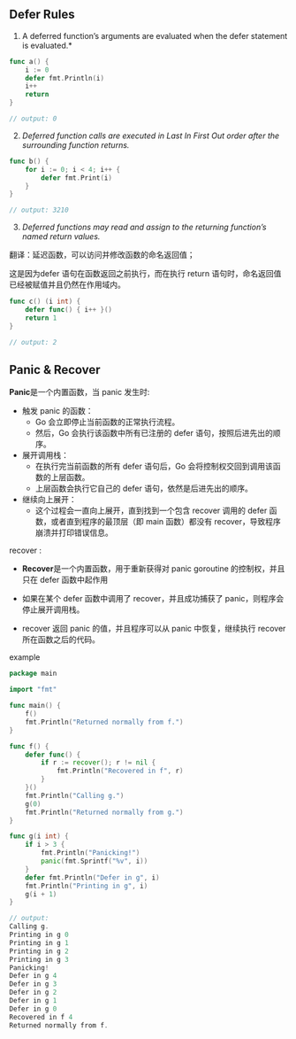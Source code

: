 ## Defer Rules

1. A deferred function’s arguments are evaluated when the defer statement is evaluated.*

```go
func a() {
    i := 0
    defer fmt.Println(i)
    i++
    return
}

// output: 0
```

2. *Deferred function calls are executed in Last In First Out order after the surrounding function returns.*

```go
func b() {
    for i := 0; i < 4; i++ {
        defer fmt.Print(i)
    }
}

// output: 3210
```

3. *Deferred functions may read and assign to the returning function’s named return values.*

翻译：延迟函数，可以访问并修改函数的命名返回值；

这是因为defer 语句在函数返回之前执行，而在执行 return 语句时，命名返回值已经被赋值并且仍然在作用域内。

```go
func c() (i int) {
    defer func() { i++ }()
    return 1
}

// output: 2
```

## Panic & Recover

**Panic**是一个内置函数，当 panic 发生时:

- 触发 panic 的函数：
  - Go 会立即停止当前函数的正常执行流程。
  - 然后，Go 会执行该函数中所有已注册的 defer 语句，按照后进先出的顺序。
- 展开调用栈：
  - 在执行完当前函数的所有 defer 语句后，Go 会将控制权交回到调用该函数的上层函数。
  - 上层函数会执行它自己的 defer 语句，依然是后进先出的顺序。
- 继续向上展开：
  - 这个过程会一直向上展开，直到找到一个包含 recover 调用的 defer 函数，或者直到程序的最顶层（即 main 函数）都没有 recover，导致程序崩溃并打印错误信息。

recover :

- **Recover**是一个内置函数，用于重新获得对 panic goroutine 的控制权，并且只在 defer 函数中起作用
- 如果在某个 defer 函数中调用了 recover，并且成功捕获了 panic，则程序会停止展开调用栈。

- recover 返回 panic 的值，并且程序可以从 panic 中恢复，继续执行 recover 所在函数之后的代码。

example

```go
package main

import "fmt"

func main() {
    f()
    fmt.Println("Returned normally from f.")
}

func f() {
    defer func() {
        if r := recover(); r != nil {
            fmt.Println("Recovered in f", r)
        }
    }()
    fmt.Println("Calling g.")
    g(0)
    fmt.Println("Returned normally from g.")
}

func g(i int) {
    if i > 3 {
        fmt.Println("Panicking!")
        panic(fmt.Sprintf("%v", i))
    }
    defer fmt.Println("Defer in g", i)
    fmt.Println("Printing in g", i)
    g(i + 1)
}

// output:
Calling g.
Printing in g 0
Printing in g 1
Printing in g 2
Printing in g 3
Panicking!
Defer in g 4
Defer in g 3
Defer in g 2
Defer in g 1
Defer in g 0
Recovered in f 4
Returned normally from f.
```

